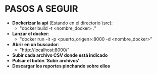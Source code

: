 # PASOS A SEGUIR 
* **Dockerizar la api** (Estando en el directorio \src): 
    * "docker build -t <nombre_docker> ."
* **Lanzar el docker**: 
    * "docker run -it -p <puerto_origen>:8000 -d <nombre_docker>"
* **Abrir en un buscador**: 
    * "http://localhost:8000/"
* **Subir cada archivo CSV donde está indicado**
* **Pulsar el botón 'Subir archivos'**
* **Descargar los reportes pinchando sobre ellos**
